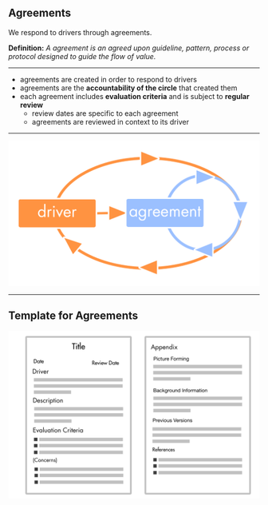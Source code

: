## Agreements


We respond to drivers through agreements.

**Definition:** _A agreement is an agreed upon guideline, pattern, process or protocol designed to guide the flow of value._

---

* agreements are created in order to respond to drivers 
* agreements are the **accountability of the circle** that created them
* each agreement includes **evaluation criteria** and is subject to **regular review**
    *  review dates are specific to each agreement
    *  agreements are reviewed in context to its driver

---

![](img/tension-driver-domain/driver-agreement-improvement.png)

---

## Template for Agreements

![](img/agreements/agreement-template.png)

